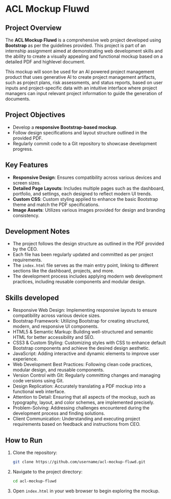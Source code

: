 # ACL Mockup Fluwd

## Project Overview
The **ACL Mockup Fluwd** is a comprehensive web project developed using **Bootstrap** as per the guidelines provided. This project is part of an internship assignment aimed at demonstrating web development skills and the ability to create a visually appealing and functional mockup based on a detailed PDF and highlevel document. 

This mockup will soon be used for an AI powered project management product that uses generative AI to create project management artifacts, such as project plans, risk assessments, and status reports, based on user inputs and project-specific data with an intuitive interface where project managers can input relevant project information to guide the generation of documents.

## Project Objectives
- Develop a **responsive Bootstrap-based mockup**.
- Follow design specifications and layout structure outlined in the provided PDF.
- Regularly commit code to a Git repository to showcase development progress.

## Key Features
- **Responsive Design**: Ensures compatibility across various devices and screen sizes.
- **Detailed Page Layouts**: Includes multiple pages such as the dashboard, portfolio, and settings, each designed to reflect modern UI trends.
- **Custom CSS**: Custom styling applied to enhance the basic Bootstrap theme and match the PDF specifications.
- **Image Assets**: Utilizes various images provided for design and branding consistency.

## Development Notes
- The project follows the design structure as outlined in the PDF provided by the CEO.
- Each file has been regularly updated and committed as per project requirements.
- The `index.html` file serves as the main entry point, linking to different sections like the dashboard, projects, and more.
- The development process includes applying modern web development practices, including reusable components and modular design.

## Skills developed
- Responsive Web Design: Implementing responsive layouts to ensure compatibility across various device sizes.
- Bootstrap Framework: Utilizing Bootstrap for creating structured, modern, and responsive UI components.
- HTML5 & Semantic Markup: Building well-structured and semantic HTML for better accessibility and SEO.
- CSS3 & Custom Styling: Customizing styles with CSS to enhance default Bootstrap components and achieve the desired design aesthetic.
- JavaScript: Adding interactive and dynamic elements to improve user experience.
- Web Development Best Practices: Following clean code practices, modular design, and reusable components.
- Version Control with Git: Regularly committing changes and managing code versions using Git.
- Design Replication: Accurately translating a PDF mockup into a functional web interface.
- Attention to Detail: Ensuring that all aspects of the mockup, such as typography, layout, and color schemes, are implemented precisely.
- Problem-Solving: Addressing challenges encountered during the development process and finding solutions.
- Client Communication: Understanding and executing project requirements based on feedback and instructions from CEO.

## How to Run
1. Clone the repository:
   ```bash
   git clone https://github.com/username/acl-mockup-fluwd.git
2. Navigate to the project directory:
   ```bash
   cd acl-mockup-fluwd
3. Open `index.html` in your web browser to begin exploring the mockup.
